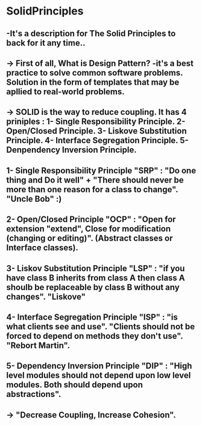 # SolidPrinciples
-It's a description for The Solid Principles to back for it any time..
-----------------------------------------------------------------------
-> First of all, What is Design Pattern? 
-it's a best practice to solve common software problems. Solution in the form of templates that may be apllied to real-world problems.
-----------------------------------------------------------------------
-> SOLID is the way to reduce coupling.
It has 4 priniples : 1- Single Responsibility Principle.
                     2- Open/Closed Principle.
                     3- Liskove Substitution Principle.
                     4- Interface Segregation Principle.
                     5- Denpendency Inversion Principle.
-----------------------------------------------------------------------
1- Single Responsibility Principle "SRP" : "Do one thing and Do it well" + "There should never be more than one reason for a class to change". "Uncle Bob" :) 
-----------------------------------------------------------------------
2- Open/Closed Principle "OCP" : "Open for extension "extend", Close for modification (changing or editing)". (Abstract classes or Interface classes).
-----------------------------------------------------------------------
3- Liskov Substitution Principle "LSP" : "if you have class B inherits from class A then class A shoulb be replaceable by class B without any changes". "Liskove"
-----------------------------------------------------------------------
4- Interface Segregation Principle "ISP" : "is what clients see and use". "Clients should not be forced to depend on methods they don't use". "Rebort Martin".
-----------------------------------------------------------------------
5- Dependency Inversion Principle "DIP" : "High level modules should not depend upon low level modules. Both should depend upon abstractions". 
-----------------------------------------------------------------------
-> "Decrease Coupling, Increase Cohesion".
-----------------------------------------------------------------------
